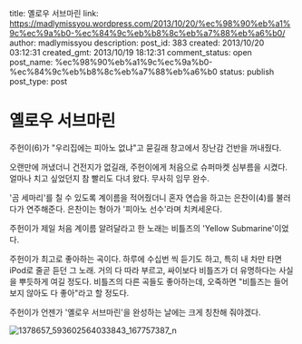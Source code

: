 title: 옐로우 서브마린
link: https://madlymissyou.wordpress.com/2013/10/20/%ec%98%90%eb%a1%9c%ec%9a%b0-%ec%84%9c%eb%b8%8c%eb%a7%88%eb%a6%b0/
author: madlymissyou
description: 
post_id: 383
created: 2013/10/20 03:12:31
created_gmt: 2013/10/19 18:12:31
comment_status: open
post_name: %ec%98%90%eb%a1%9c%ec%9a%b0-%ec%84%9c%eb%b8%8c%eb%a7%88%eb%a6%b0
status: publish
post_type: post

# 옐로우 서브마린

주헌이(6)가 "우리집에는 피아노 없냐"고 묻길래 창고에서 장난감 건반을 꺼내줬다.

오랜만에 꺼냈더니 건전지가 없길래, 주헌이에게 처음으로 슈퍼마켓 심부름을 시켰다. 얼마나 치고 싶었던지 참 빨리도 다녀 왔다. 무사히 임무 완수.

'곰 세마리'를 칠 수 있도록 계이름을 적어줬더니 혼자 연습을 하고는 은찬이(4)를 불러다가 연주해준다. 은찬이는 형아가 '피아노 선수'라며 치켜세운다.

주헌이가 제일 처음 계이름 알려달라고 한 노래는 비틀즈의 'Yellow Submarine'이었다.

주헌이가 최고로 좋아하는 곡이다. 하루에 수십번 씩 듣기도 하고, 특히 내 차만 타면 iPod로 줄곧 듣던 그 노래. 거의 다 따라 부르고, 싸이보다 비틀즈가 더 유명하다는 사실을 뿌듯하게 여길 정도다. 비틀즈의 다른 곡들도 좋아하는데, 오죽하면 "비틀즈는 들어보지 않아도 다 좋아"라고 할 정도다.

주헌이가 언젠가 '옐로우 서브마린'을 완성하는 날에는 크게 칭찬해 줘야겠다.

![1378657_593602564033843_167757387_n](http://madlymissyou.files.wordpress.com/2014/05/1378657_593602564033843_167757387_n.jpg?w=611)
